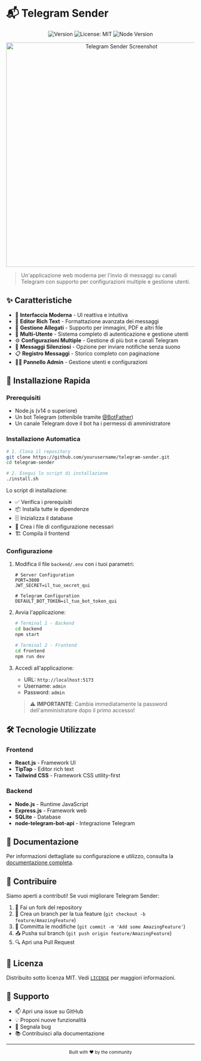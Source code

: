 # 📬 Telegram Sender

<div align="center">

![Version](https://img.shields.io/badge/version-1.0.0-blue.svg?cacheSeconds=2592000)
![License: MIT](https://img.shields.io/badge/License-MIT-yellow.svg)
![Node Version](https://img.shields.io/badge/node-%3E%3D%2014-green.svg)

</div>

<p align="center">
  <img src="docs/screenshot.png" alt="Telegram Sender Screenshot" width="600">
</p>

> Un'applicazione web moderna per l'invio di messaggi su canali Telegram con supporto per configurazioni multiple e gestione utenti.

## ✨ Caratteristiche

- 🚀 **Interfaccia Moderna** - UI reattiva e intuitiva
- 📝 **Editor Rich Text** - Formattazione avanzata dei messaggi
- 📎 **Gestione Allegati** - Supporto per immagini, PDF e altri file
- 👥 **Multi-Utente** - Sistema completo di autenticazione e gestione utenti
- ⚙️ **Configurazioni Multiple** - Gestione di più bot e canali Telegram
- 🔕 **Messaggi Silenziosi** - Opzione per inviare notifiche senza suono
- 📋 **Registro Messaggi** - Storico completo con paginazione
- 👨‍💼 **Pannello Admin** - Gestione utenti e configurazioni

## 🚀 Installazione Rapida

### Prerequisiti

- Node.js (v14 o superiore)
- Un bot Telegram (ottenibile tramite [@BotFather](https://t.me/botfather))
- Un canale Telegram dove il bot ha i permessi di amministratore

### Installazione Automatica

```bash
# 1. Clona il repository
git clone https://github.com/yourusername/telegram-sender.git
cd telegram-sender

# 2. Esegui lo script di installazione
./install.sh
```

Lo script di installazione:
- ✅ Verifica i prerequisiti
- 📦 Installa tutte le dipendenze
- 🗄️ Inizializza il database
- 🔧 Crea i file di configurazione necessari
- 🏗️ Compila il frontend

### Configurazione

1. Modifica il file `backend/.env` con i tuoi parametri:
   ```env
   # Server Configuration
   PORT=3000
   JWT_SECRET=il_tuo_secret_qui

   # Telegram Configuration
   DEFAULT_BOT_TOKEN=il_tuo_bot_token_qui
   ```

2. Avvia l'applicazione:
   ```bash
   # Terminal 1 - Backend
   cd backend
   npm start

   # Terminal 2 - Frontend
   cd frontend
   npm run dev
   ```

3. Accedi all'applicazione:
   - URL: `http://localhost:5173`
   - Username: `admin`
   - Password: `admin`

   > ⚠️ **IMPORTANTE**: Cambia immediatamente la password dell'amministratore dopo il primo accesso!

## 🛠️ Tecnologie Utilizzate

### Frontend
- **React.js** - Framework UI
- **TipTap** - Editor rich text
- **Tailwind CSS** - Framework CSS utility-first

### Backend
- **Node.js** - Runtime JavaScript
- **Express.js** - Framework web
- **SQLite** - Database
- **node-telegram-bot-api** - Integrazione Telegram

## 📖 Documentazione

Per informazioni dettagliate su configurazione e utilizzo, consulta la [documentazione completa](docs/README.md).

## 🤝 Contribuire

Siamo aperti a contributi! Se vuoi migliorare Telegram Sender:

1. 🍴 Fai un fork del repository
2. 🌿 Crea un branch per la tua feature (`git checkout -b feature/AmazingFeature`)
3. 💾 Committa le modifiche (`git commit -m 'Add some AmazingFeature'`)
4. 📤 Pusha sul branch (`git push origin feature/AmazingFeature`)
5. 🔍 Apri una Pull Request

## 📝 Licenza

Distribuito sotto licenza MIT. Vedi [`LICENSE`](LICENSE) per maggiori informazioni.

## 💬 Supporto

- 📫 Apri una issue su GitHub
- 💡 Proponi nuove funzionalità
- 🐛 Segnala bug
- 📚 Contribuisci alla documentazione

---

<div align="center">
  <sub>Built with ❤️ by the community</sub>
</div>
